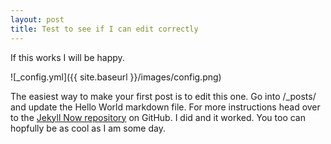 ```yaml
---
layout: post
title: Test to see if I can edit correctly
---
```


If this works I will be happy.

![_config.yml]({{ site.baseurl }}/images/config.png)

The easiest way to make your first post is to edit this one. Go into /_posts/ and update the Hello World markdown file. For more instructions head over to the [Jekyll Now repository](https://github.com/barryclark/jekyll-now) on GitHub. I did and it worked. You too can hopfully be as cool as I am some day.
